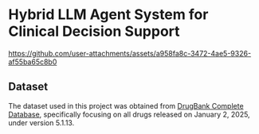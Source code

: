 # Hybrid LLM Agent System for Clinical Decision Support

https://github.com/user-attachments/assets/a958fa8c-3472-4ae5-9326-af55ba65c8b0

## Dataset
<p align="justify">
  
  The dataset used in this project was obtained from [DrugBank Complete Database](https://go.drugbank.com/releases/latest), specifically focusing on all drugs released on January 2, 2025, under version 5.1.13.
</p>
